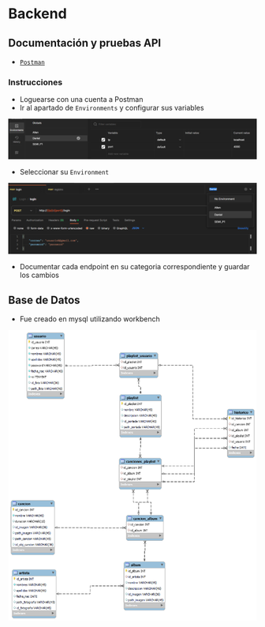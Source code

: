 # Backend

## Documentación y pruebas API

- [`Postman`](https://app.getpostman.com/join-team?invite_code=355fa261005346408443ca2cb4290308&target_code=37291a5a4ff2e80b15463cbf1f50b8ce)

### Instrucciones

- Loguearse con una cuenta a Postman
- Ir al apartado de `Environments` y configurar sus variables

<div align="center"><img src="../Images/enviromentPostman.png" width="900"/></div>

- Seleccionar su `Environment`

<div align="center"><img src="../Images/selectEnv.png" width="900"/></div>

- Documentar cada endpoint en su categoria correspondiente y guardar los cambios

## Base de Datos

- Fue creado en mysql utilizando workbench

<div align="center"><img src="../Images/model.png"/></div>
